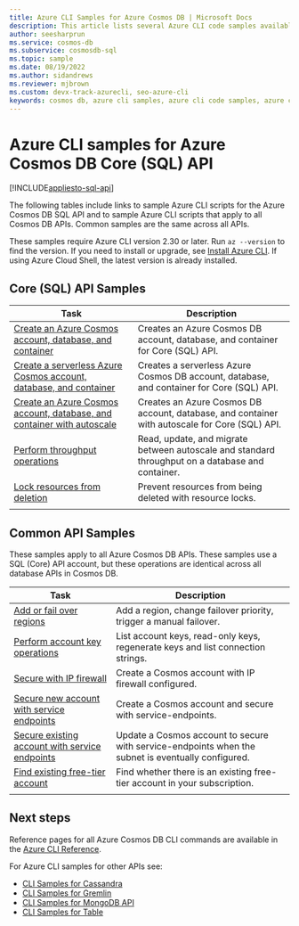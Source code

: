 ```yaml
---
title: Azure CLI Samples for Azure Cosmos DB | Microsoft Docs
description: This article lists several Azure CLI code samples available for interacting with Azure Cosmos DB. View API-specific CLI samples.
author: seesharprun
ms.service: cosmos-db
ms.subservice: cosmosdb-sql
ms.topic: sample
ms.date: 08/19/2022
ms.author: sidandrews
ms.reviewer: mjbrown 
ms.custom: devx-track-azurecli, seo-azure-cli
keywords: cosmos db, azure cli samples, azure cli code samples, azure cli script samples
---
```


# Azure CLI samples for Azure Cosmos DB Core (SQL) API

[!INCLUDE[appliesto-sql-api](../includes/appliesto-sql-api.md)]

The following tables include links to sample Azure CLI scripts for the Azure Cosmos DB SQL API and to sample Azure CLI scripts that apply to all Cosmos DB APIs. Common samples are the same across all APIs.

These samples require Azure CLI version 2.30 or later. Run `az --version` to find the version. If you need to install or upgrade, see [Install Azure CLI](/cli/azure/install-azure-cli). If using Azure Cloud Shell, the latest version is already installed.

## Core (SQL) API Samples

|Task | Description |
|---|---|
| [Create an Azure Cosmos account, database, and container](../scripts/cli/sql/create.md)| Creates an Azure Cosmos DB account, database, and container for Core (SQL) API. |
| [Create a serverless Azure Cosmos account, database, and container](../scripts/cli/sql/serverless.md)| Creates a serverless Azure Cosmos DB account, database, and container for Core (SQL) API. |
| [Create an Azure Cosmos account, database, and container with autoscale](../scripts/cli/sql/autoscale.md)| Creates an Azure Cosmos DB account, database, and container with autoscale for Core (SQL) API. |
| [Perform throughput operations](../scripts/cli/sql/throughput.md) | Read, update, and migrate between autoscale and standard throughput on a database and container.|
| [Lock resources from deletion](../scripts/cli/sql/lock.md)| Prevent resources from being deleted with  resource locks.|
|||

## Common API Samples

These samples apply to all Azure Cosmos DB APIs. These samples use a SQL (Core) API account, but these operations are identical across all database APIs in Cosmos DB.

|Task | Description |
|---|---|
| [Add or fail over regions](../scripts/cli/common/regions.md) | Add a region, change failover priority, trigger a manual failover.|
| [Perform account key operations](../scripts/cli/common/keys.md) | List account keys, read-only keys, regenerate keys and list connection strings.|
| [Secure with IP firewall](../scripts/cli/common/ipfirewall.md)| Create a Cosmos account with IP firewall configured.|
| [Secure new account with service endpoints](../scripts/cli/common/service-endpoints.md)| Create a Cosmos account and secure with service-endpoints.|
| [Secure existing account with service endpoints](../scripts/cli/common/service-endpoints-ignore-missing-vnet.md)| Update a Cosmos account to secure with service-endpoints when the subnet is eventually configured.|
| [Find existing free-tier account](../scripts/cli/common/free-tier.md)| Find whether there is an existing free-tier account in your subscription.|
|||

## Next steps

Reference pages for all Azure Cosmos DB CLI commands are available in the [Azure CLI Reference](/cli/azure/cosmosdb).

For Azure CLI samples for other APIs see:

- [CLI Samples for Cassandra](../cassandra/cli-samples.md)
- [CLI Samples for Gremlin](../graph/cli-samples.md)
- [CLI Samples for MongoDB API](../mongodb/cli-samples.md)
- [CLI Samples for Table](../table/cli-samples.md)

